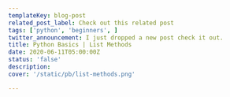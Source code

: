 ```yaml
---
templateKey: blog-post
related_post_label: Check out this related post
tags: ['python', 'beginners', ]
twitter_announcement: I just dropped a new post check it out.
title: Python Basics | List Methods
date: 2020-06-11T05:00:00Z
status: 'false'
description:
cover: '/static/pb/list-methods.png'

---
```


<!--
<p style='text-align: center'>
<a href='https://waylonwalker.com/list-methods'>
  <img
    style='width:500px; max-width:80%; margin: auto;'
    src="https://images.waylonwalker.com/list-methods.png"
    alt="Read more from the Python Basics | List Methods article"
  />
  </a>
</p>

-->
